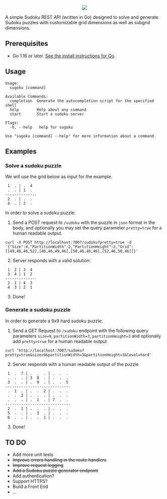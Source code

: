 <p align="center">
  <img src="https://user-images.githubusercontent.com/25211181/156906917-fab62386-0f7b-4d8a-b004-6d8c6a2ebc1d.png"> 
</p>

A simple Sudoku REST API (written in Go) designed to solve and generate Sudoku puzzles with customizable grid dimensions as well as subgrid dimensions.

## Prerequisites

- Go 1.16 or later. [See the install instructions for Go](https://go.dev/doc/install).

## Usage

```console
Usage:
  sugoku [command]

Available Commands:
  completion  Generate the autocompletion script for the specified shell
  help        Help about any command
  start       Start a sudoku server

Flags:
  -h, --help   help for sugoku

Use "sugoku [command] --help" for more information about a command.
```

## Examples

### Solve a sudoku puzzle

We will use the grid below as input for the example.

```console
 1  . | .  4
 .  . | 1  .
--------------
 2  . | .  .
 4  . | 2  .
```

In order to solve a sudoku puzzle:

1. Send a POST request to `/sudoku` with the puzzle in `json` format in the body, and optionally you may set the query parameter `pretty=true` for a human readable output.

```console
curl -X POST http://localhost:7007/sudoku?pretty=true -d '{"Size":4,"PartitionWidth":2,"PartitionHeight":2,"Grid":[[49,46,46,52],[46,46,49,46],[50,46,46,46],[52,46,50,46]]}'
```

2. Server responds with a valid solution:

```console
 1  2 | 3  4
 3  4 | 1  2
--------------
 2  1 | 4  3
 4  3 | 2  1
```

3. Done!

### Generate a sudoku puzzle

In order to generate a 9x9 hard sudoku puzzle:

1. Send a GET Request to `/sudoku` endpoint with the following query parameters `size=9`, `partitionWidth=3`, `partitionHeight=3` and optionally add `pretty=true` for a human readable output

```console
curl 'http://localhost:7007/sudoku?pretty=true&size=9&partitionWidth=3&partitionHeight=3&level=hard'
```

2. Server responds with a human readable output of the puzzle


```console
 1  .  7 | .  .  . | .  .  .
 .  .  . | 3  8  . | .  .  .
 3  .  . | .  9  . | .  .  5
-----------------------------
 .  1  . | .  .  2 | .  .  .
 .  .  2 | .  .  . | .  .  .
 .  .  . | .  1  . | 7  .  .
-----------------------------
 2  .  1 | .  .  . | .  .  .
 5  .  . | .  3  . | .  .  .
 6  .  . | .  .  1 | .  .  .
```

3. Done!

## TO DO

- Add more unit tests
- ~~Improve errors handling in the route handlers~~
- ~~Improve request logging~~
- ~~Add a Sudoku puzzle generator endpoint~~
- Add authentication?
- Support HTTPS?
- Build a Front End
- ...

